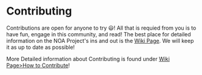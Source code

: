 # Contributing

Contributions are open for anyone to try 😃! All that is requied from you is to have fun, engage in this community, and read! The best place for detailed information on the NOA Project's ins and out is the [Wiki Page](https://github.com/Ciaxur/NOA/wiki). We will keep it as up to date as possible!

More Detailed information about Contributing is found under [Wiki Page>How to Contribute](https://github.com/Ciaxur/NOA/wiki/How-to-Contribute)!
